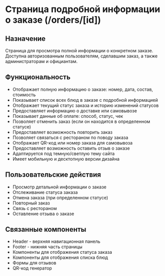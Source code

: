 # Страница подробной информации о заказе (/orders/[id])

## Назначение
Страница для просмотра полной информации о конкретном заказе. Доступна авторизованным пользователям, сделавшим заказ, а также администраторам и официантам.

## Функциональность
- Отображает полную информацию о заказе: номер, дата, состав, стоимость
- Показывает список всех блюд в заказе с подробной информацией
- Отображает текущий статус заказа и историю изменений статусов
- Предоставляет информацию о доставке или самовывозе
- Показывает данные об оплате: способ, статус, чек
- Позволяет отменить заказ (если он находится в определенном статусе)
- Предоставляет возможность повторить заказ
- Позволяет связаться с рестораном по поводу заказа
- Отображает QR-код или номер заказа для самовывоза
- Предоставляет возможность оставить отзыв о заказе
- Адаптируется под темную/светлую тему сайта
- Имеет мобильную и десктопную версии дизайна

## Пользовательские действия
- Просмотр детальной информации о заказе
- Отслеживание статуса заказа
- Отмена заказа (при определенном статусе)
- Повторный заказ
- Связь с рестораном
- Оставление отзыва о заказе

## Связанные компоненты
- Header - верхняя навигационная панель
- Footer - нижняя часть страницы
- Компоненты для отображения статуса заказа
- Компоненты для отображения списка блюд
- Формы для отзывов
- QR-код генератор 